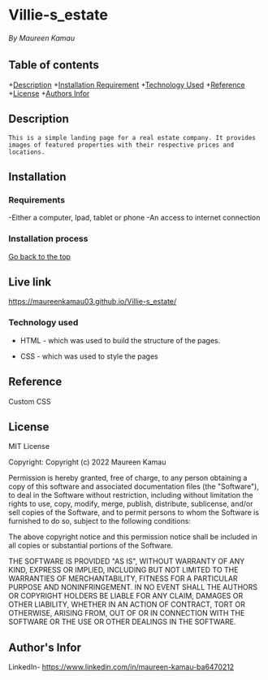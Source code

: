 # Villie-s_estate

###### By Maureen Kamau

## Table of contents

+[Description](#description) +[Installation Requirement](#Installation) +[Technology Used](#Technology-used) +[Reference](#Reference) +[License](#License) +[Authors Infor](#Authors-Infor)

## Description

    This is a simple landing page for a real estate company. It provides images of featured properties with their respective prices and locations.

## Installation

### Requirements

-Either a computer, Ipad, tablet or phone
-An access to internet connection

### Installation process

[Go back to the top](#Villie-s_estate)

## Live link

https://maureenkamau03.github.io/Villie-s_estate/

### Technology used

- HTML - which was used to build the structure of the pages.

- CSS - which was used to style the pages

## Reference

Custom CSS

## License

MIT License

Copyright: Copyright (c) 2022 Maureen Kamau

Permission is hereby granted, free of charge, to any person obtaining a copy of this software and associated documentation files (the "Software"), to deal in the Software without restriction, including without limitation the rights to use, copy, modify, merge, publish, distribute, sublicense, and/or sell copies of the Software, and to permit persons to whom the Software is furnished to do so, subject to the following conditions:

The above copyright notice and this permission notice shall be included in all copies or substantial portions of the Software.

THE SOFTWARE IS PROVIDED "AS IS", WITHOUT WARRANTY OF ANY KIND, EXPRESS OR IMPLIED, INCLUDING BUT NOT LIMITED TO THE WARRANTIES OF MERCHANTABILITY, FITNESS FOR A PARTICULAR PURPOSE AND NONINFRINGEMENT. IN NO EVENT SHALL THE AUTHORS OR COPYRIGHT HOLDERS BE LIABLE FOR ANY CLAIM, DAMAGES OR OTHER LIABILITY, WHETHER IN AN ACTION OF CONTRACT, TORT OR OTHERWISE, ARISING FROM, OUT OF OR IN CONNECTION WITH THE SOFTWARE OR THE USE OR OTHER DEALINGS IN THE SOFTWARE.

## Author's Infor

LinkedIn- https://www.linkedin.com/in/maureen-kamau-ba6470212
